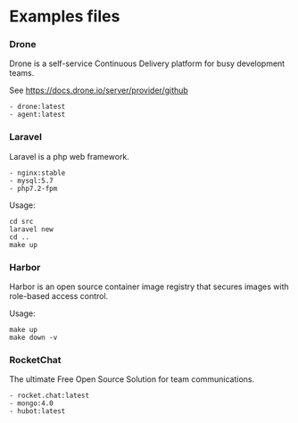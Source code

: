 # Examples files

### Drone
Drone is a self-service Continuous Delivery platform for busy development teams.

See https://docs.drone.io/server/provider/github

```
- drone:latest
- agent:latest
```

### Laravel
Laravel is a php web framework.
```
- nginx:stable
- mysql:5.7
- php7.2-fpm
```

Usage:
```
cd src
laravel new
cd ..
make up
```

### Harbor
Harbor is an open source container image registry that secures images with role-based access control.

Usage:
```
make up
make down -v
```


### RocketChat
The ultimate Free Open Source Solution for team communications.

```
- rocket.chat:latest
- mongo:4.0
- hubot:latest
```
